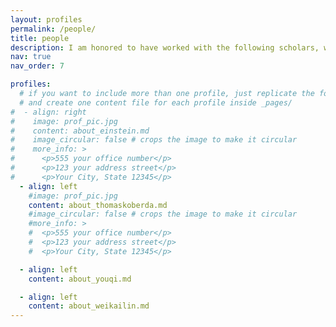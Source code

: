 ```yaml
---
layout: profiles
permalink: /people/
title: people
description: I am honored to have worked with the following scholars, whose knowledge of the curriculum, research, and more has greatly benefited me in countless ways.
nav: true
nav_order: 7

profiles:
  # if you want to include more than one profile, just replicate the following block
  # and create one content file for each profile inside _pages/
#  - align: right
#    image: prof_pic.jpg
#    content: about_einstein.md
#    image_circular: false # crops the image to make it circular
#    more_info: >
#      <p>555 your office number</p>
#      <p>123 your address street</p>
#      <p>Your City, State 12345</p>
  - align: left
    #image: prof_pic.jpg
    content: about_thomaskoberda.md
    #image_circular: false # crops the image to make it circular
    #more_info: >
    #  <p>555 your office number</p>
    #  <p>123 your address street</p>
    #  <p>Your City, State 12345</p>

  - align: left
    content: about_youqi.md

  - align: left
    content: about_weikailin.md  
---
```

